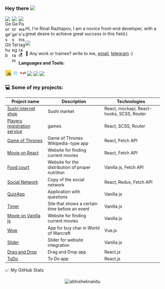 ### Hey there <img src="https://media.giphy.com/media/hvRJCLFzcasrR4ia7z/giphy.gif" width="25px">
<a href="https://github.com/greco-code">
  <img align="left" alt="George's Github" width="22px" src="https://cdn.jsdelivr.net/npm/simple-icons@v3/icons/github.svg" />
</a>
<a href="https://t.me/george_nayfonov">
  <img align="left" alt="George's Telegram" width="22px" src="https://cdn.jsdelivr.net/npm/simple-icons@v3/icons/telegram.svg" />
</a>
<a href="https://instagram.com/george_nayfonov/">
  <img align="left" alt="Pawan's Instagram" width="22px" src="https://cdn.jsdelivr.net/npm/simple-icons@v3/icons/instagram.svg" />
</a>

<br />


Hi, I'm Rinat Razhapov, I am a novice front-end developer, with a great desire to achieve great success in this field:)

  <img src="https://camo.githubusercontent.com/62da68eb62b1e5f175f7d1f0191dd89a653d7908feb22d37d4a0ab07365d6791/68747470733a2f2f6d656469612e67697068792e636f6d2f6d656469612f4d3967624264396e6244724f5475314d71782f67697068792e676966" width="200">

- 💼 Any work or trainee? write to me, [email](mailto:rinni499@gmail.com), [telegram](https://t.me/r33n99) :)


**Languages and Tools:**  

<code><img height="20" src="https://raw.githubusercontent.com/github/explore/80688e429a7d4ef2fca1e82350fe8e3517d3494d/topics/javascript/javascript.png"></code>
<code><img height="20" src="https://raw.githubusercontent.com/github/explore/80688e429a7d4ef2fca1e82350fe8e3517d3494d/topics/react/react.png"></code>
<code><img height="20" src="https://raw.githubusercontent.com/github/explore/80688e429a7d4ef2fca1e82350fe8e3517d3494d/topics/git/git.png"></code>
<code><img height="20" src="https://www.freepnglogos.com/uploads/html5-logo-png/html5-logo-image-logo-html-7.png"></code>
<code><img height="20" src="https://banner2.cleanpng.com/20180428/hdw/kisspng-web-development-cascading-style-sheets-css3-html-5ae480842a86a5.9529807215249245481742.jpg"></code>
<code><img height="20" src="https://raw.githubusercontent.com/reduxjs/redux/master/logo/logo.png"></code>



### 💻 Some of my projects:

| Project name        | Description          | Technologies  |
| ------------- | ------------- | ----- |
| [Sushi internet shop](https://vibrant-fermat-d21391.netlify.app/) | Sushi market | React, mockapi, React-hooks, SCSS, Router |
| [Players registration service](https://loving-almeida-ad566b.netlify.app/) | games | React, SCSS, Router |
| [Game of Thrones](https://github.com/r33n99/GotOnReact/tree/master) | Game of Thrones Wikipedia-type app | React, Fetch API |
| [Movie on React](https://zen-swirles-bf4def.netlify.app/) | Website for finding current movies | React, Fetch API |
| [Food court](https://github.com/r33n99/Food) | Website for the distribution of proper nutrition | Vanilla js, Fetch API |
| [Social Network](https://github.com/r33n99/socialNetwork/tree/master) | Copy of the social network | React, Redux, Fetch API |
| [QuizApp](https://github.com/r33n99/QuizApp) | Application with questions | Vanilla js |
| [Timer](https://github.com/r33n99/Timer) | Site that shows a certain time before an event | Vanilla js |
| [Movie on Vanilla js](https://github.com/r33n99/MovieAppOnVanilla) | Website for finding current movies | Vanilla js |
| [Wow](https://github.com/r33n99/wowchar/tree/main/WowChar) | App for buy char in World of Warcraft | Vue.js |
| [Slider](https://github.com/r33n99/slider) | Slider for website integration | Vanilla js |
| [Drag and Drop](https://github.com/r33n99/dnd/tree/master/drag) | Drag and Drop app | React.js |
| [ToDo](https://github.com/r33n99/TodoApp/tree/master) | To Do app | React.js |



📈 My GitHub Stats


<p align="center"> <img src="https://github-readme-stats.vercel.app/api?username=r33n99" alt="abhisheknaiidu" />




